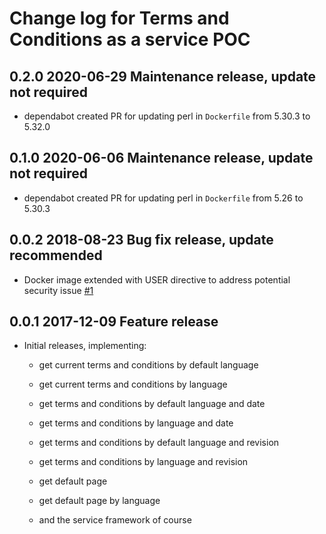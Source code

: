 # Change log for Terms and Conditions as a service POC

## 0.2.0 2020-06-29 Maintenance release, update not required

- dependabot created PR for updating perl in `Dockerfile` from 5.30.3 to 5.32.0

## 0.1.0 2020-06-06 Maintenance release, update not required

- dependabot created PR for updating perl in `Dockerfile` from 5.26 to 5.30.3

## 0.0.2 2018-08-23 Bug fix release, update recommended

- Docker image extended with USER directive to address potential security issue
  [#1](https://github.com/jonasbn/terms_and_conditions_as_a_service_poc/issues/1)

## 0.0.1 2017-12-09 Feature release

- Initial releases, implementing:

  - get current terms and conditions by default language
  - get current terms and conditions by language
  - get terms and conditions by default language and date
  - get terms and conditions by language and date
  - get terms and conditions by default language and revision
  - get terms and conditions by language and revision
  - get default page
  - get default page by language

  - and the service framework of course
